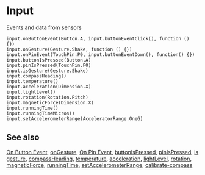 # Input

Events and data from sensors

```cards
input.onButtonEvent(Button.A, input.buttonEventClick(), function () {})
input.onGesture(Gesture.Shake, function () {})
input.onPinEvent(TouchPin.P0, input.buttonEventDown(), function() {})
input.buttonIsPressed(Button.A)
input.pinIsPressed(TouchPin.P0)
input.isGesture(Gesture.Shake)
input.compassHeading()
input.temperature()
input.acceleration(Dimension.X)
input.lightLevel()
input.rotation(Rotation.Pitch)
input.magneticForce(Dimension.X)
input.runningTime()
input.runningTimeMicros()
input.setAccelerometerRange(AcceleratorRange.OneG)
```

## See also

[On Button Event](/reference/input/on-button-event), [onGesture](/reference/input/on-gesture),
[On Pin Event](/reference/input/on-pin-event),
[buttonIsPressed](/reference/input/button-is-pressed), [pinIsPressed](/reference/input/pin-is-pressed),
[is gesture](/reference/input/is-gesture),
[compassHeading](/reference/input/compass-heading), [temperature](/reference/input/temperature),
[acceleration](/reference/input/acceleration), [lightLevel](/reference/input/light-level),
[rotation](/reference/input/rotation), [magneticForce](/reference/input/magnetic-force),
[runningTime](/reference/input/running-time), [setAccelerometerRange](/reference/input/set-accelerometer-range),
[calibrate-compass](/reference/input/calibrate-compass)
